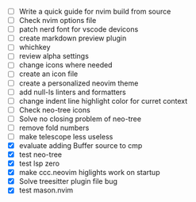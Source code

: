 - [ ] Write a quick guide for nvim build from source 
- [ ] Check nvim options file 
- [ ] patch nerd font for vscode devicons 
- [ ] create markdown preview plugin
- [ ] whichkey
- [ ] review alpha settings
- [ ] change icons where needed
- [ ] create an icon file 
- [ ] create a personalized neovim theme 
- [ ] add null-ls linters and formatters
- [ ] change indent line highlight color for curret context
- [ ] Check neo-tree icons
- [ ] Solve no closing problem of neo-tree
- [ ] remove fold numbers
- [ ] make telescope less useless
- [x] evaluate adding Buffer source to cmp
- [x] test neo-tree
- [x] test lsp zero
- [x] make ccc.neovim higlights work on startup 
- [x] Solve treesitter plugin file bug
- [x] test mason.nvim
